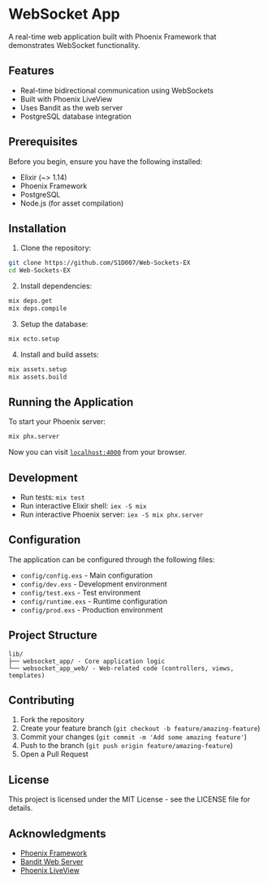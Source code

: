 # WebSocket App

A real-time web application built with Phoenix Framework that demonstrates WebSocket functionality.

## Features

- Real-time bidirectional communication using WebSockets
- Built with Phoenix LiveView
- Uses Bandit as the web server
- PostgreSQL database integration

## Prerequisites

Before you begin, ensure you have the following installed:
- Elixir (~> 1.14)
- Phoenix Framework
- PostgreSQL
- Node.js (for asset compilation)

## Installation

1. Clone the repository:
```bash
git clone https://github.com/S1D007/Web-Sockets-EX
cd Web-Sockets-EX
```

2. Install dependencies:
```bash
mix deps.get
mix deps.compile
```

3. Setup the database:
```bash
mix ecto.setup
```

4. Install and build assets:
```bash
mix assets.setup
mix assets.build
```

## Running the Application

To start your Phoenix server:

```bash
mix phx.server
```

Now you can visit [`localhost:4000`](http://localhost:4000) from your browser.

## Development

- Run tests: `mix test`
- Run interactive Elixir shell: `iex -S mix`
- Run interactive Phoenix server: `iex -S mix phx.server`

## Configuration

The application can be configured through the following files:
- `config/config.exs` - Main configuration
- `config/dev.exs` - Development environment
- `config/test.exs` - Test environment
- `config/runtime.exs` - Runtime configuration
- `config/prod.exs` - Production environment

## Project Structure

```
lib/
├── websocket_app/ - Core application logic
└── websocket_app_web/ - Web-related code (controllers, views, templates)
```

## Contributing

1. Fork the repository
2. Create your feature branch (`git checkout -b feature/amazing-feature`)
3. Commit your changes (`git commit -m 'Add some amazing feature'`)
4. Push to the branch (`git push origin feature/amazing-feature`)
5. Open a Pull Request

## License

This project is licensed under the MIT License - see the LICENSE file for details.

## Acknowledgments

- [Phoenix Framework](https://www.phoenixframework.org/)
- [Bandit Web Server](https://github.com/mtrudel/bandit)
- [Phoenix LiveView](https://github.com/phoenixframework/phoenix_live_view)

